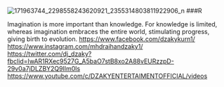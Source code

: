 ![171963744_2298558243620921_2355314803811922906_n](https://user-images.githubusercontent.com/58392246/114887228-73020e00-9e32-11eb-926b-0187d8ed8ed7.jpg)
###R

Imagination is more important than knowledge.
For knowledge is limited, whereas imagination embraces the entire world,
stimulating progress, giving birth to evolution.
https://www.facebook.com/dzakykurn1/
https://www.instagram.com/mhdraihandzaky1/
https://twitter.com/dj_dzaky?fbclid=IwAR1RXec9527G_A5baO7stB8xo2A88vEURzzpD-29v0a7jDLZBY2Q9Ilm0ls
https://www.youtube.com/c/DZAKYENTERTAIMENTOFFICIAL/videos
